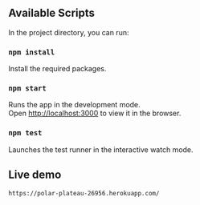 ## Available Scripts

In the project directory, you can run:


### `npm install`

Install the required packages.

### `npm start`

Runs the app in the development mode.<br>
Open [http://localhost:3000](http://localhost:3000) to view it in the browser.


### `npm test`

Launches the test runner in the interactive watch mode.<br>

## Live demo

    https://polar-plateau-26956.herokuapp.com/

